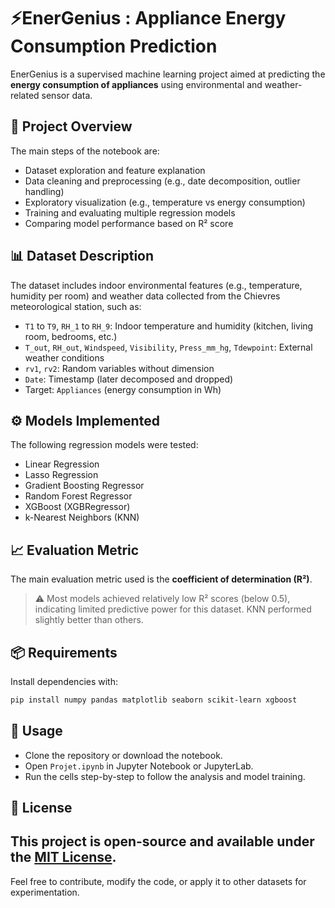 # ⚡EnerGenius : Appliance Energy Consumption Prediction

EnerGenius is a supervised machine learning project aimed at predicting the **energy consumption of appliances** using environmental and weather-related sensor data.

## 📘 Project Overview

The main steps of the notebook are:

- Dataset exploration and feature explanation
- Data cleaning and preprocessing (e.g., date decomposition, outlier handling)
- Exploratory visualization (e.g., temperature vs energy consumption)
- Training and evaluating multiple regression models
- Comparing model performance based on R² score

## 📊 Dataset Description

The dataset includes indoor environmental features (e.g., temperature, humidity per room) and weather data collected from the Chievres meteorological station, such as:

- `T1` to `T9`, `RH_1` to `RH_9`: Indoor temperature and humidity (kitchen, living room, bedrooms, etc.)
- `T_out`, `RH_out`, `Windspeed`, `Visibility`, `Press_mm_hg`, `Tdewpoint`: External weather conditions
- `rv1`, `rv2`: Random variables without dimension
- `Date`: Timestamp (later decomposed and dropped)
- Target: `Appliances` (energy consumption in Wh)

## ⚙️ Models Implemented

The following regression models were tested:

- Linear Regression
- Lasso Regression
- Gradient Boosting Regressor
- Random Forest Regressor
- XGBoost (XGBRegressor)
- k-Nearest Neighbors (KNN)

## 📈 Evaluation Metric

The main evaluation metric used is the **coefficient of determination (R²)**.

> ⚠️ Most models achieved relatively low R² scores (below 0.5), indicating limited predictive power for this dataset. KNN performed slightly better than others.

## 📦 Requirements

Install dependencies with:

```bash
pip install numpy pandas matplotlib seaborn scikit-learn xgboost
```

## 📁 Usage

- Clone the repository or download the notebook.
- Open `Projet.ipynb` in Jupyter Notebook or JupyterLab.
- Run the cells step-by-step to follow the analysis and model training.

## 📝 License

This project is open-source and available under the [MIT License](https://opensource.org/licenses/MIT).
---
Feel free to contribute, modify the code, or apply it to other datasets for experimentation.
